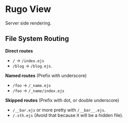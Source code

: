 # Rugo View

Server side rendering.

## File System Routing

**Direct routes**

- `/` -> `/index.ejs`
- `/blog` -> `/blog.ejs`.

**Named routes** (Prefix with underscore)

- `/foo` -> `/_name.ejs`
- `/foo` -> `/_name/index.ejs`

**Skipped routes** (Prefix with dot, or double underscore)

- `/__bar.ejs` or more pretty with `/__bar__.ejs`.
- `/.sth.ejs` (Avoid that because it will be a hidden file).


